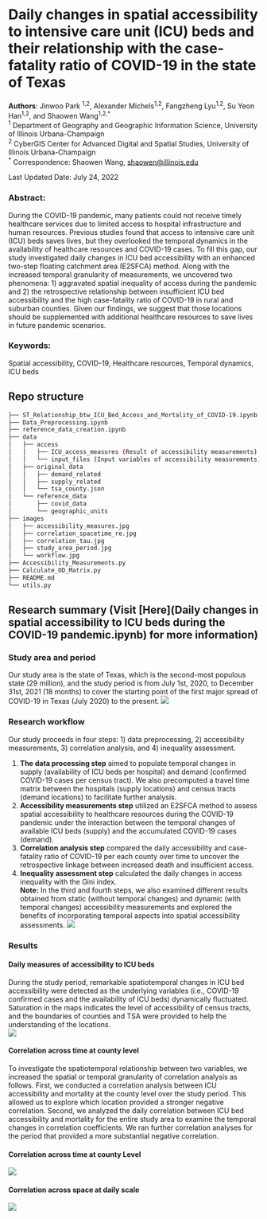# Daily changes in spatial accessibility to intensive care unit (ICU) beds and their relationship with the case-fatality ratio of COVID-19 in the state of Texas

**Authors**: Jinwoo Park <sup>1,2</sup>, Alexander Michels<sup>1,2</sup>, Fangzheng Lyu<sup>1,2</sup>, Su Yeon Han<sup>1,2</sup>, and Shaowen Wang<sup>1,2,*</sup> <br>
<sup>1</sup> Department of Geography and Geographic Information Science, University of Illinois Urbana-Champaign <br>
<sup>2</sup> CyberGIS Center for Advanced Digital and Spatial Studies, University of Illinois Urbana-Champaign <br>
<sup>\*</sup> Correspondence: Shaowen Wang, shaowen@illinois.edu <br>

Last Updated Date: July 24, 2022

### Abstract:
During the COVID-19 pandemic, many patients could not receive timely healthcare services due to limited access to hospital infrastructure and human resources. Previous studies found that access to intensive care unit (ICU) beds saves lives, but they overlooked the temporal dynamics in the availability of healthcare resources and COVID-19 cases. To fill this gap, our study investigated daily changes in ICU bed accessibility with an enhanced two-step floating catchment area (E2SFCA) method. Along with the increased temporal granularity of measurements, we uncovered two phenomena: 1) aggravated spatial inequality of access during the pandemic and 2) the retrospective relationship between insufficient ICU bed accessibility and the high case-fatality ratio of COVID-19 in rural and suburban counties. Given our findings, we suggest that those locations should be supplemented with additional healthcare resources to save lives in future pandemic scenarios.
### Keywords:
Spatial accessibility, COVID-19, Healthcare resources, Temporal dynamics, ICU beds

## Repo structure
```bash
├── ST_Relationship_btw_ICU_Bed_Access_and_Mortality_of_COVID-19.ipynb (General procedure of study)
├── Data_Preprocessing.ipynb 
├── reference_data_creation.ipynb
├── data
│   ├── access
│   │   ├── ICU_access_measures (Result of accessibility measurements)
│   │   └── input_files (Input variables of accessibility measurements)
│   ├── original_data
│   │   ├── demand_related
│   │   ├── supply_related
│   │   └── tsa_county.json
│   └── reference_data
│       ├── covid_data
│       └── geographic_units
├── images
│   ├── accessibility_measures.jpg
│   ├── correlation_spacetime_re.jpg
│   ├── correlation_tau.jpg
│   ├── study_area_period.jpg
│   └── workflow.jpg
├── Accessibility_Measurements.py
├── Calculate_OD_Matrix.py
├── README.md
└── utils.py
```
## Research summary (Visit [Here](Daily changes in spatial accessibility to ICU beds during the COVID-19 pandemic.ipynb) for more information)
### Study area and period
Our study area is the state of Texas, which is the second-most populous state (29 million), and the study period is from July 1st, 2020, to December 31st, 2021 (18 months) to cover the starting point of the first major spread of COVID-19 in Texas (July 2020) to the present.
![](./images/study_area_period.jpg)

### Research workflow
Our study proceeds in four steps: 1) data preprocessing, 2) accessibility measurements, 3) correlation analysis, and 4) inequality assessment.
1. **The data processing step** aimed to populate temporal changes in supply (availability of ICU beds per hospital) and demand (confirmed COVID-19 cases per census tract). We also precomputed a travel time matrix between the hospitals (supply locations) and census tracts (demand locations) to facilitate further analysis. <br>
2. **Accessibility measurements step** utilized an E2SFCA method to assess spatial accessibility to healthcare resources during the COVID-19 pandemic under the interaction between the temporal changes of available ICU beds (supply) and the accumulated COVID-19 cases (demand). <br>
3. **Correlation analysis step** compared the daily accessibility and case-fatality ratio of COVID-19 per each county over time to uncover the retrospective linkage between increased death and insufficient access. <br>
4. **Inequality assessment step** calculated the daily changes in access inequality with the Gini index. <br>
**Note:** In the third and fourth steps, we also examined different results obtained from static (without temporal changes) and dynamic (with temporal changes) accessibility measurements and explored the benefits of incorporating temporal aspects into spatial accessibility assessments.
![](./images/workflow_new.jpg)

### Results
#### Daily measures of accessibility to ICU beds
During the study period, remarkable spatiotemporal changes in ICU bed accessibility were detected as the underlying variables (i.e., COVID-19 confirmed cases and the availability of ICU beds) dynamically fluctuated. Saturation in the maps indicates the level of accessibility of census tracts, and the boundaries of counties and TSA were provided to help the understanding of the locations.  
![](./images/accessibility_measures.jpg)

#### Correlation across time at county level
To investigate the spatiotemporal relationship between two variables, we increased the spatial or temporal granularity of correlation analysis as follows. First, we conducted a correlation analysis between ICU accessibility and mortality at the county level over the study period. This allowed us to explore which location provided a stronger negative correlation. Second, we analyzed the daily correlation between ICU bed accessibility and mortality for the entire study area to examine the temporal changes in correlation coefficients. We ran further correlation analyses for the period that provided a more substantial negative correlation. 
#### Correlation across time at county Level
![](./images/correlation_tau.jpg)

#### Correlation across space at daily scale
![](./images/correlation_spacetime_re.jpg)

